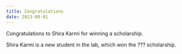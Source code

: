 ```yaml
---
title: Congratulations
date: 2023-08-01
---
```


Congratulations to Shira Karmi for winning a scholarship.

<!--more-->

Shira Karmi is a new student in the lab, which won the ??? scholarship.
